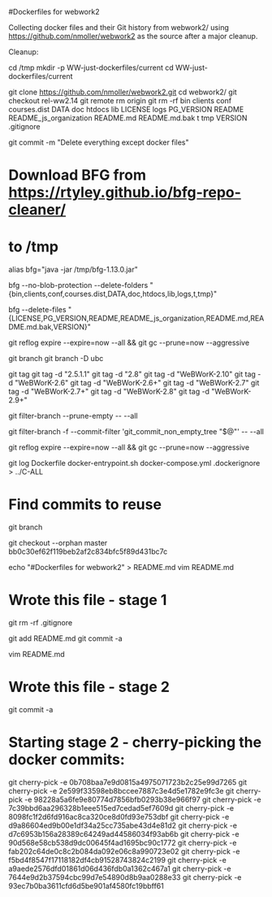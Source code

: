 #Dockerfiles for webwork2

Collecting docker files and their Git history from webwork2/ using 
	https://github.com/nmoller/webwork2
as the source after a major cleanup.

Cleanup:

cd /tmp
mkdir -p WW-just-dockerfiles/current
cd WW-just-dockerfiles/current

git clone https://github.com/nmoller/webwork2.git
cd webwork2/
git checkout rel-ww2.14
git remote rm origin
git rm -rf bin clients conf courses.dist DATA doc htdocs lib LICENSE logs PG_VERSION README README_js_organization README.md README.md.bak t tmp VERSION .gitignore

git commit -m "Delete everything except docker files"

# Download BFG from https://rtyley.github.io/bfg-repo-cleaner/
# to /tmp

alias bfg="java -jar /tmp/bfg-1.13.0.jar"

bfg --no-blob-protection --delete-folders "{bin,clients,conf,courses.dist,DATA,doc,htdocs,lib,logs,t,tmp}"

bfg --delete-files "{LICENSE,PG_VERSION,README,README_js_organization,README.md,README.md.bak,VERSION}"

git reflog expire --expire=now --all && git gc --prune=now --aggressive

git branch
git branch -D ubc

git tag
git tag -d "2.5.1.1"
git tag -d "2.8"
git tag -d "WeBWorK-2.10"
git tag -d "WeBWorK-2.6"
git tag -d "WeBWorK-2.6+"
git tag -d "WeBWorK-2.7"
git tag -d "WeBWorK-2.7+"
git tag -d "WeBWorK-2.8"
git tag -d "WeBWorK-2.9+"



git filter-branch --prune-empty  -- --all

git filter-branch -f --commit-filter 'git_commit_non_empty_tree "$@"' -- --all

git reflog expire --expire=now --all && git gc --prune=now --aggressive

git log Dockerfile docker-entrypoint.sh docker-compose.yml .dockerignore > ../C-ALL
# Find commits to reuse

git branch

git checkout --orphan master bb0c30ef62f119beb2af2c834bfc5f89d431bc7c

echo "#Dockerfiles for webwork2" > README.md
vim README.md
# Wrote this file - stage 1

git rm -rf .gitignore 

git add README.md
git commit -a 

vim README.md
# Wrote this file - stage 2

git commit -a  


# Starting stage 2 - cherry-picking the docker commits:

git cherry-pick -e 0b708baa7e9d0815a4975071723b2c25e99d7265
git cherry-pick -e 2e599f33598eb8bccee7887c3e4d5e1782e9fc3e
git cherry-pick -e 98228a5a6fe9e80774d7856bfb0293b38e966f97
git cherry-pick -e 7c39bbd6aa296328b1eee515ed7cedad5ef7609d
git cherry-pick -e 8098fc1f2d6fd916ac8ca320ce8d0fd93e753dbf
git cherry-pick -e d9a86604ed9b00e1df34a25cc735abe43d4e81d2
git cherry-pick -e d7c6953b156a28389c64249ad44586034f93ab6b
git cherry-pick -e 90d568e58cb538d9dc00645f4ad1695bc90c1772
git cherry-pick -e fab202c64de0c8c2b084da092e06c8a990723e02
git cherry-pick -e f5bd4f8547f17118182df4cb91528743824c2199
git cherry-pick -e a9aede2576dfd01861d06d436fdb0a1362c467a1
git cherry-pick -e 7644e9d2b37594cbc99d7e54890d8b9aa0288e33
git cherry-pick -e 93ec7b0ba3611cfd6d5be901af4580fc19bbff61


